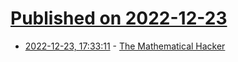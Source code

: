 # [Published on 2022-12-23](index.md)

* [2022-12-23, 17:33:11](https://news.ycombinator.com/item?id=34108434) - [The Mathematical Hacker](https://www.evanmiller.org/mathematical-hacker.html)
